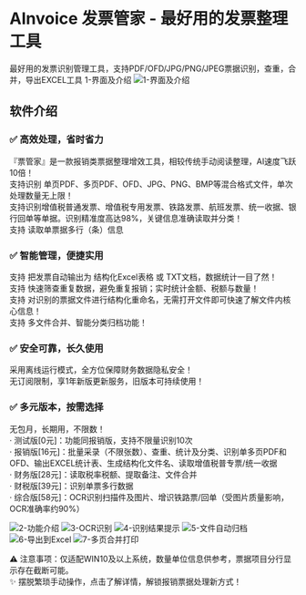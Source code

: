 # AInvoice 发票管家 - 最好用的发票整理工具
最好用的发票识别管理工具，支持PDF/OFD/JPG/PNG/JPEG票据识别，查重，合并，导出EXCEL工具 1-界面及介绍
![1-界面及介绍](https://github.com/user-attachments/assets/e3d7663e-bc04-4a58-88ac-9aca80e514d8)

## 软件介绍
### ✅ 高效处理，省时省力
『票管家』是一款报销类票据整理增效工具，相较传统手动阅读整理，AI速度飞跃10倍！  
支持识别 单页PDF、多页PDF、OFD、JPG、PNG、BMP等混合格式文件，单次处理数量无上限！  
支持识别增值税普通发票、增值税专用发票、铁路发票、航班发票、统一收据、银行回单等单据。识别精准度高达98%，关键信息准确读取并分类！  
支持 读取单票据多行（条）信息


### ✅ 智能管理，便捷实用
支持 把发票自动输出为 结构化Excel表格 或 TXT文档，数据统计一目了然！  
支持 快速筛查重复数据，避免重复报销；实时统计金额、税额与数量！  
支持 对识别的票据文件进行结构化重命名，无需打开文件即可快速了解文件内核心信息！  
支持 多文件合并、智能分类归档功能！


### ✅ 安全可靠，长久使用
采用离线运行模式，全方位保障财务数据隐私安全！  
无订阅限制，享1年新版更新服务，旧版本可持续使用！


### ✅ 多元版本，按需选择
无包月，长期用，不限数！  
  · 测试版[0元]：功能同报销版，支持不限量识别10次  
  · 报销版[16元]：批量采录（不限张数）、查重、统计及分类、识别单多页PDF和OFD、输出EXCEL统计表、生成结构化文件名、读取增值税普专票/统一收据  
  · 财务版[28元]：读取税率税额、提取备注、文件合并  
  · 财税版[39元]：识别单票多行数据  
  · 综合版[58元]：OCR识别扫描件及图片、增识铁路票/回单（受图片质量影响，OCR准确率约90%）

![2-功能介绍](https://github.com/user-attachments/assets/8ecc9456-4b0f-4600-8020-4dbcd1b10eb6)
![3-OCR识别](https://github.com/user-attachments/assets/64f5ed56-6de6-4c53-b666-41d828bd3fdc)
![4-识别结果提示](https://github.com/user-attachments/assets/43283491-2748-486f-ab24-2b8134fa999f)
![5-文件自动归档](https://github.com/user-attachments/assets/f61a68b3-5ebc-44b9-8a9b-c9db2bb391a6)
![6-导出到Excel](https://github.com/user-attachments/assets/e8b26e39-2496-4b65-8fdd-370fff5a8b47)
![7-多页合并打印](https://github.com/user-attachments/assets/a6ef20a5-9af8-469c-9efb-c1917f56772d)

⚠ 注意事项：仅适配WIN10及以上系统，数量单位信息供参考，票据项目分行显示存在截断可能。   
✨ 摆脱繁琐手动操作，点击了解详情，解锁报销票据处理新方式！
